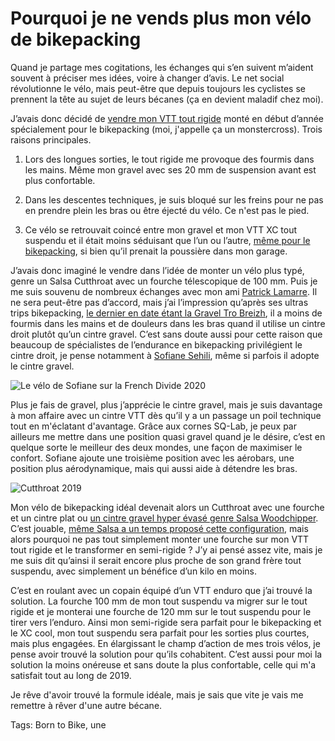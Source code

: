 # Pourquoi je ne vends plus mon vélo de bikepacking

Quand je partage mes cogitations, les échanges qui s’en suivent m’aident souvent à préciser mes idées, voire à changer d’avis. Le net social révolutionne le vélo, mais peut-être que depuis toujours les cyclistes se prennent la tête au sujet de leurs bécanes (ça en devient maladif chez moi).<span id="more-55589"></span>

J’avais donc décidé de [vendre mon VTT tout rigide](https://tcrouzet.com/2020/10/02/pourquoi-je-vends-mon-velo-bikepacking-tout-rigide/) monté en début d’année spécialement pour le bikepacking (moi, j'appelle ça un monstercross). Trois raisons principales.

1. Lors des longues sorties, le tout rigide me provoque des fourmis dans les mains. Même mon gravel avec ses 20 mm de suspension avant est plus confortable.

2. Dans les descentes techniques, je suis bloqué sur les freins pour ne pas en prendre plein les bras ou être éjecté du vélo. Ce n'est pas le pied.

3. Ce vélo se retrouvait coincé entre mon gravel et mon VTT XC tout suspendu et il était moins séduisant que l’un ou l’autre, [même pour le bikepacking](https://tcrouzet.com/2020/09/28/bikepacking-dans-la-tourmente/), si bien qu’il prenait la poussière dans mon garage.

J’avais donc imaginé le vendre dans l’idée de monter un vélo plus typé, genre un Salsa Cutthroat avec un fourche télescopique de 100 mm. Puis je me suis souvenu de nombreux échanges avec mon ami [Patrick Lamarre](https://www.facebook.com/patrick.lamarre.94). Il ne sera peut-être pas d’accord, mais j’ai l’impression qu’après ses ultras trips bikepacking, [le dernier en date étant la Gravel Tro Breizh](http://www.endorphinmag.fr/podcast_bikepacking), il a moins de fourmis dans les mains et de douleurs dans les bras quand il utilise un cintre droit plutôt qu’un cintre gravel. C’est sans doute aussi pour cette raison que beaucoup de spécialistes de l’endurance en bikepacking privilégient le cintre droit, je pense notamment à [Sofiane Sehili](https://www.instagram.com/sofianeshl/), même si parfois il adopte le cintre gravel.

![Le vélo de Sofiane sur la French Divide 2020](https://tcrouzet.comhttps://tcrouzet.com/images_tc/2020/10/sofiane.jpg)

Plus je fais de gravel, plus j’apprécie le cintre gravel, mais je suis davantage à mon affaire avec un cintre VTT dès qu’il y a un passage un poil technique tout en m'éclatant d'avantage. Grâce aux cornes SQ-Lab, je peux par ailleurs me mettre dans une position quasi gravel quand je le désire, c’est en quelque sorte le meilleur des deux mondes, une façon de maximiser le confort. Sofiane ajoute une troisième position avec les aérobars, une position plus aérodynamique, mais qui aussi aide à détendre les bras.

![Cutthroat 2019](https://tcrouzet.comhttps://tcrouzet.com/images_tc/2020/10/2019_Cutthroat_Apex1_Sus_Blk-uc-2.jpg)

Mon vélo de bikepacking idéal devenait alors un Cutthroat avec une fourche et un cintre plat ou [un cintre gravel hyper évasé genre Salsa Woodchipper](https://bikepacking.com/index/gravel-bars/). C’est jouable, [même Salsa a un temps proposé cette configuration](https://salsacycles.com/bikes/archive/2019_cutthroat_apex_1_sus), mais alors pourquoi ne pas tout simplement monter une fourche sur mon VTT tout rigide et le transformer en semi-rigide ? J’y ai pensé assez vite, mais je me suis dit qu’ainsi il serait encore plus proche de son grand frère tout suspendu, avec simplement un bénéfice d’un kilo en moins.

C’est en roulant avec un copain équipé d’un VTT enduro que j’ai trouvé la solution. La fourche 100 mm de mon tout suspendu va migrer sur le tout rigide et je monterai une fourche de 120 mm sur le tout suspendu pour le tirer vers l’enduro. Ainsi mon semi-rigide sera parfait pour le bikepacking et le XC cool, mon tout suspendu sera parfait pour les sorties plus courtes, mais plus engagées. En élargissant le champ d’action de mes trois vélos, je pense avoir trouvé la solution pour qu’ils cohabitent. C’est aussi pour moi la solution la moins onéreuse et sans doute la plus confortable, celle qui m'a satisfait tout au long de 2019.

Je rêve d'avoir trouvé la formule idéale, mais je sais que vite je vais me remettre à rêver d'une autre bécane.

Tags: Born to Bike, une